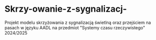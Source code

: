 # Skrzy-owanie-z-sygnalizacj-
Projekt modelu skrzyżowania z sygnalizacją świetlną oraz przejściem na pasach w języku AADL na przedmiot "Systemy czasu rzeczywistego" 2024/2025
